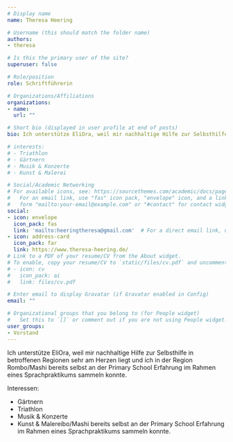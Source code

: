 ```yaml
---
# Display name
name: Theresa Heering

# Username (this should match the folder name)
authors:
- theresa

# Is this the primary user of the site?
superuser: false

# Role/position
role: Schriftführerin

# Organizations/Affiliations
organizations:
- name: 
  url: ""

# Short bio (displayed in user profile at end of posts)
bio: Ich unterstütze EliOra, weil mir nachhaltige Hilfe zur Selbsthilfe in betroffenen Regionen sehr am Herzen liegt.

# interests:
# - Triathlon
# - Gärtnern
# - Musik & Konzerte
# - Kunst & Malerei

# Social/Academic Networking
# For available icons, see: https://sourcethemes.com/academic/docs/page-builder/#icons
#   For an email link, use "fas" icon pack, "envelope" icon, and a link in the
#   form "mailto:your-email@example.com" or "#contact" for contact widget.
social:
- icon: envelope
  icon_pack: fas
  link: 'mailto:heeringtheresa@gmail.com'  # For a direct email link, use "mailto:test@example.org".
- icon: address-card
  icon_pack: far
  link: https://www.theresa-heering.de/
# Link to a PDF of your resume/CV from the About widget.
# To enable, copy your resume/CV to `static/files/cv.pdf` and uncomment the lines below.
# - icon: cv
#   icon_pack: ai
#   link: files/cv.pdf

# Enter email to display Gravatar (if Gravatar enabled in Config)
email: ""

# Organizational groups that you belong to (for People widget)
#   Set this to `[]` or comment out if you are not using People widget.
user_groups:
- Vorstand
---
```


Ich unterstütze EliOra, weil mir nachhaltige Hilfe zur Selbsthilfe in betroffenen Regionen sehr am Herzen liegt und ich in der Region Rombo/Mashi bereits selbst an der Primary School Erfahrung im Rahmen eines Sprachpraktikums sammeln konnte.

Interessen:
- Gärtnern
- Triathlon
- Musik & Konzerte
- Kunst & Malereibo/Mashi bereits selbst an der Primary School Erfahrung im Rahmen eines Sprachpraktikums sammeln konnte.


